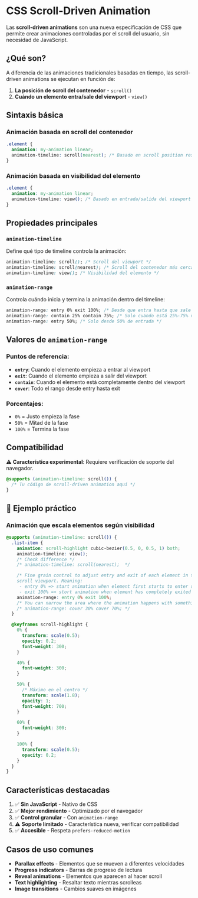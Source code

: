 # CSS Scroll-Driven Animation

Las **scroll-driven animations** son una nueva especificación de CSS que permite crear animaciones controladas por el scroll del usuario, sin necesidad de JavaScript.

## ¿Qué son?

A diferencia de las animaciones tradicionales basadas en tiempo, las scroll-driven animations se ejecutan en función de:

1. **La posición de scroll del contenedor** - `scroll()`
2. **Cuándo un elemento entra/sale del viewport** - `view()`

## Sintaxis básica

### Animación basada en scroll del contenedor

```css
.element {
  animation: my-animation linear;
  animation-timeline: scroll(nearest); /* Basado en scroll position respecto al total del scroll */
}
```

### Animación basada en visibilidad del elemento

```css
.element {
  animation: my-animation linear;
  animation-timeline: view(); /* Basado en entrada/salida del viewport visible del scroll area */
}
```

## Propiedades principales

### `animation-timeline`

Define qué tipo de timeline controla la animación:

```css
animation-timeline: scroll(); /* Scroll del viewport */
animation-timeline: scroll(nearest); /* Scroll del contenedor más cercano */
animation-timeline: view(); /* Visibilidad del elemento */
```

### `animation-range`

Controla cuándo inicia y termina la animación dentro del timeline:

```css
animation-range: entry 0% exit 100%; /* Desde que entra hasta que sale */
animation-range: contain 25% contain 75%; /* Solo cuando está 25%-75% visible */
animation-range: entry 50%; /* Solo desde 50% de entrada */
```

## Valores de `animation-range`

### Puntos de referencia:

- **`entry`**: Cuando el elemento empieza a entrar al viewport
- **`exit`**: Cuando el elemento empieza a salir del viewport
- **`contain`**: Cuando el elemento está completamente dentro del viewport
- **`cover`**: Todo el rango desde entry hasta exit

### Porcentajes:

- `0%` = Justo empieza la fase
- `50%` = Mitad de la fase
- `100%` = Termina la fase

## Compatibilidad

⚠️ **Característica experimental**: Requiere verificación de soporte del navegador.

```css
@supports (animation-timeline: scroll()) {
  /* Tu código de scroll-driven animation aquí */
}
```

## 📄 Ejemplo práctico

### Animación que escala elementos según visibilidad

```css
@supports (animation-timeline: scroll()) {
  .list-item {
    animation: scroll-highlight cubic-bezier(0.5, 0, 0.5, 1) both;
    animation-timeline: view();
    /* Check difference */
    /* animation-timeline: scroll(nearest);  */

    /* Fine grain control to adjust entry and exit of each element in the
    scroll viewport. Meaning: 
     - entry 0% => start animation when element first starts to enter scroll viewport (0% progress).
     - exit 100% => stort animation when element has completely exited scroll port (100% out) */
    animation-range: entry 0% exit 100%;
    /* You can narrow the area where the animation happens with something like */
    /* animation-range: cover 30% cover 70%; */
  }

  @keyframes scroll-highlight {
    0% {
      transform: scale(0.5);
      opacity: 0.2;
      font-weight: 300;
    }

    40% {
      font-weight: 300;
    }

    50% {
      /* Máximo en el centro */
      transform: scale(1.8);
      opacity: 1;
      font-weight: 700;
    }

    60% {
      font-weight: 300;
    }

    100% {
      transform: scale(0.5);
      opacity: 0.2;
    }
  }
}
```

## Características destacadas

1. ✅ **Sin JavaScript** - Nativo de CSS
2. ✅ **Mejor rendimiento** - Optimizado por el navegador
3. ✅ **Control granular** - Con `animation-range`
4. ⚠️ **Soporte limitado** - Característica nueva, verificar compatibilidad
5. ✅ **Accesible** - Respeta `prefers-reduced-motion`

## Casos de uso comunes

- **Parallax effects** - Elementos que se mueven a diferentes velocidades
- **Progress indicators** - Barras de progreso de lectura
- **Reveal animations** - Elementos que aparecen al hacer scroll
- **Text highlighting** - Resaltar texto mientras scrolleas
- **Image transitions** - Cambios suaves en imágenes
